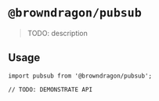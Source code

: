# `@browndragon/pubsub`

> TODO: description

## Usage

```
import pubsub from '@browndragon/pubsub';

// TODO: DEMONSTRATE API
```

